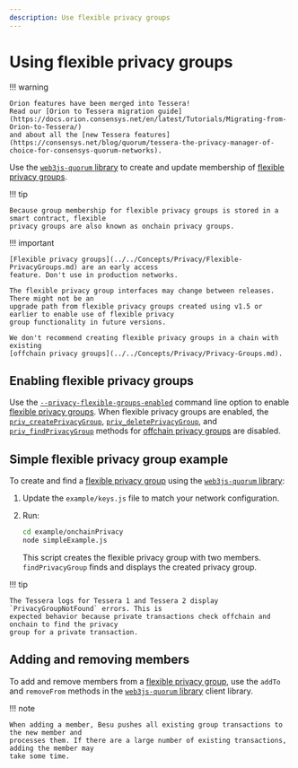 ```yaml
---
description: Use flexible privacy groups
---
```


# Using flexible privacy groups

!!! warning

    Orion features have been merged into Tessera!
    Read our [Orion to Tessera migration guide](https://docs.orion.consensys.net/en/latest/Tutorials/Migrating-from-Orion-to-Tessera/)
    and about all the [new Tessera features](https://consensys.net/blog/quorum/tessera-the-privacy-manager-of-choice-for-consensys-quorum-networks).

Use the [`web3js-quorum` library](https://github.com/ConsenSys/web3js-quorum) to create and update
membership of [flexible privacy groups](../../concepts/privacy/flexible-privacy.md).

!!! tip

    Because group membership for flexible privacy groups is stored in a smart contract, flexible
    privacy groups are also known as onchain privacy groups.

!!! important

    [Flexible privacy groups](../../Concepts/Privacy/Flexible-PrivacyGroups.md) are an early access
    feature. Don't use in production networks.

    The flexible privacy group interfaces may change between releases. There might not be an
    upgrade path from flexible privacy groups created using v1.5 or earlier to enable use of flexible privacy
    group functionality in future versions.

    We don't recommend creating flexible privacy groups in a chain with existing
    [offchain privacy groups](../../Concepts/Privacy/Privacy-Groups.md).

## Enabling flexible privacy groups

Use the [`--privacy-flexible-groups-enabled`](../../../reference/cli/options.md#privacy-flexible-groups-enabled)
command line option to enable [flexible privacy groups](../../concepts/privacy/flexible-privacy.md).
When flexible privacy groups are enabled, the [`priv_createPrivacyGroup`](../../../reference/api/index.md#priv_createprivacygroup),
[`priv_deletePrivacyGroup`](../../../reference/api/index.md#priv_deleteprivacygroup),
and [`priv_findPrivacyGroup`](../../../reference/api/index.md#priv_findprivacygroup) methods for
[offchain privacy groups](../../concepts/privacy/privacy-groups.md) are disabled.

## Simple flexible privacy group example

To create and find a [flexible privacy group](../../concepts/privacy/flexible-privacy.md) using
the [`web3js-quorum` library](https://github.com/ConsenSys/web3js-quorum):

1. Update the `example/keys.js` file to match your network configuration.

1. Run:

    ```bash
    cd example/onchainPrivacy
    node simpleExample.js
    ```

    This script creates the flexible privacy group with two members. `findPrivacyGroup` finds and
    displays the created privacy group.

!!! tip

    The Tessera logs for Tessera 1 and Tessera 2 display `PrivacyGroupNotFound` errors. This is
    expected behavior because private transactions check offchain and onchain to find the privacy
    group for a private transaction.

## Adding and removing members

To add and remove members from a [flexible privacy group](../../concepts/privacy/flexible-privacy.md),
use the `addTo` and `removeFrom` methods in the [`web3js-quorum` library](https://github.com/ConsenSys/web3js-quorum)
client library.

!!! note

    When adding a member, Besu pushes all existing group transactions to the new member and
    processes them. If there are a large number of existing transactions, adding the member may
    take some time.

